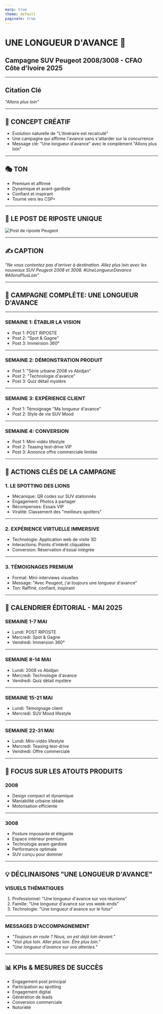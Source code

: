```yaml
---
marp: true
theme: default
paginate: true
---
```


# UNE LONGUEUR D'AVANCE 🚗
## Campagne SUV Peugeot 2008/3008 - CFAO Côte d'Ivoire 2025

---

## Citation Clé
*"Allons plus loin"*

---

## 🎯 CONCEPT CRÉATIF
- Évolution naturelle de "L'itinéraire est recalculé" 
- Une campagne qui affirme l'avance sans s'attarder sur la concurrence
- Message clé: "Une longueur d'avance" avec le complément "Allons plus loin"

---

## 🎭 TON
- Premium et affirmé
- Dynamique et avant-gardiste
- Confiant et inspirant
- Tourné vers les CSP+

---

## 📱 LE POST DE RIPOSTE UNIQUE
![Post de riposte Peugeot](https://raw.githubusercontent.com/jhouedanou/peugeot/refs/heads/main/clapback.png)

---

## ✍️ CAPTION
*"Ne vous contentez pas d'arriver à destination. Allez plus loin avec les nouveaux SUV Peugeot 2008 et 3008. #UneLongueurDavance #AllonsPlusLoin"*

---

## 📅 CAMPAGNE COMPLÈTE: UNE LONGUEUR D'AVANCE

---

### SEMAINE 1: ÉTABLIR LA VISION
- Post 1: POST RIPOSTE
- Post 2: "Spot & Gagne"
- Post 3: Immersion 360°

---

### SEMAINE 2: DÉMONSTRATION PRODUIT
- Post 1: "Série urbaine 2008 vs Abidjan"
- Post 2: "Technologie d'avance"
- Post 3: Quiz détail mystère

---

### SEMAINE 3: EXPÉRIENCE CLIENT
- Post 1: Témoignage "Ma longueur d'avance"
- Post 2: Style de vie SUV Mood

---

### SEMAINE 4: CONVERSION
- Post 1: Mini-vidéo lifestyle
- Post 2: Teasing test-drive VIP
- Post 3: Annonce offre commerciale limitée

---

## 🎯 ACTIONS CLÉS DE LA CAMPAGNE

### 1. LE SPOTTING DES LIONS
- Mécanique: QR codes sur SUV stationnés
- Engagement: Photos à partager
- Récompenses: Essais VIP
- Viralité: Classement des "meilleurs spotters"

---

### 2. EXPÉRIENCE VIRTUELLE IMMERSIVE
- Technologie: Application web de visite 3D
- Interactions: Points d'intérêt cliquables
- Conversion: Réservation d'essai intégrée

---

### 3. TÉMOIGNAGES PREMIUM
- Format: Mini-interviews visuelles
- Message: "Avec Peugeot, j'ai toujours une longueur d'avance"
- Ton: Raffiné, confiant, inspirant

---

## 📅 CALENDRIER ÉDITORIAL - MAI 2025

### SEMAINE 1-7 MAI
- Lundi: POST RIPOSTE
- Mercredi: Spot & Gagne
- Vendredi: Immersion 360°

---

### SEMAINE 8-14 MAI
- Lundi: 2008 vs Abidjan
- Mercredi: Technologie d'avance
- Vendredi: Quiz détail mystère

---

### SEMAINE 15-21 MAI
- Lundi: Témoignage client
- Mercredi: SUV Mood lifestyle

---

### SEMAINE 22-31 MAI
- Lundi: Mini-vidéo lifestyle
- Mercredi: Teasing test-drive
- Vendredi: Offre commerciale

---

## 🚗 FOCUS SUR LES ATOUTS PRODUITS

### 2008
- Design compact et dynamique
- Maniabilité urbaine idéale
- Motorisation efficiente

---

### 3008
- Posture imposante et élégante
- Espace intérieur premium
- Technologie avant-gardiste
- Performance optimale
- SUV conçu pour dominer

---

## 💡 DÉCLINAISONS "UNE LONGUEUR D'AVANCE"

### VISUELS THÉMATIQUES
1. Professionnel: "Une longueur d'avance sur vos réunions"
2. Famille: "Une longueur d'avance sur vos week-ends"
3. Technologie: "Une longueur d'avance sur le futur"

---

### MESSAGES D'ACCOMPAGNEMENT
- *"Toujours en route ? Nous, on est déjà loin devant."*
- *"Voir plus loin. Aller plus loin. Être plus loin."*
- *"Une longueur d'avance sur vos attentes."*

---

## 📊 KPIs & MESURES DE SUCCÈS
- Engagement post principal
- Participation au spotting
- Engagement digital
- Génération de leads
- Conversion commerciale
- Notoriété
